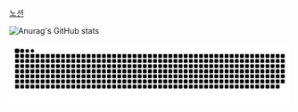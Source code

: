
[노션](https://yuika12.notion.site/6a0960ecbdf0435b9de4433bf49e0107?pvs=4)


![Anurag's GitHub stats](https://github-readme-stats.vercel.app/api?username=Yuika12321&show_icons=true&theme=radical)

<img src="https://github.com/Yuika12321/Yuika12321/blob/output/github-contribution-grid-snake.svg"/>
